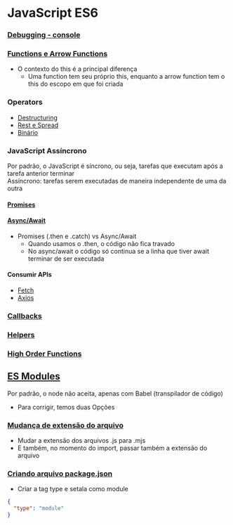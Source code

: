 # JavaScript ES6

### [Debugging - console](15-console.md)

### [Functions e Arrow Functions](01-functions.md)
- O contexto do this é a principal diferença
  - Uma function tem seu próprio this, enquanto a arrow function tem o this do escopo em que foi criada

### Operators
  - [Destructuring](02-destructuring.md)
  - [Rest e Spread](03-rest-spread.md)
  - [Binário](10-binario.md)

### JavaScript Assíncrono
Por padrão, o JavaScript é síncrono, ou seja, tarefas que executam após a tarefa anterior terminar<br />
Assíncrono: tarefas serem executadas de maneira independente de uma da outra

#### [Promises](05-promises.md)

#### [Async/Await](12-Async-Await.md)
- Promises (.then e .catch) vs Async/Await
  - Quando usamos o .then, o código não fica travado
  - No async/await o código só continua se a linha que tiver await terminar de ser executada

#### Consumir APIs
- [Fetch](14-fetch.md)
- [Axios](axios.md)

### [Callbacks](11-callback.md)

### [Helpers](08-helpers.md)

### [High Order Functions](09-hof.md)

## [ES Modules](07-Modules)
Por padrão, o node não aceita, apenas com Babel (transpilador de código)
- Para corrigir, temos duas Opções
### [Mudança de extensão do arquivo](07-Modules/Tipo1)
- Mudar a extensão dos arquivos .js para .mjs
- E também, no momento do import, passar também a extensão do arquivo

### [Criando arquivo package.json](07-Modules/Tipo2)
- Criar a tag type e setala como module
```JSON
{
  "type": "module"
}
```